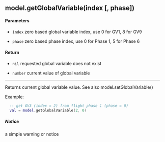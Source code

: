 <!-- This file was generated by the script. Do not edit it, any changes will be lost! -->

## model.getGlobalVariable(index [, phase])



#### Parameters

* `index`  zero based global variable index, use 0 for GV1, 8 for GV9

* `phase`  zero based phase index, use 0 for Phase 1, 5 for Phase 6



#### Return

* `nil`   requested global variable does not exist

* `number` current value of global variable



---
Returns current global variable value. 
See also model.setGlobalVariable()

Example:

```lua
  -- get GV3 (index = 2) from flight phase 1 (phase = 0)
  val = model.getGlobalVariable(2, 0)
```


##### Notice
a simple warning or notice


